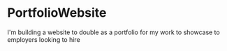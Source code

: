 # PortfolioWebsite
I'm building a website to double as a portfolio for my work to showcase to employers looking to hire
